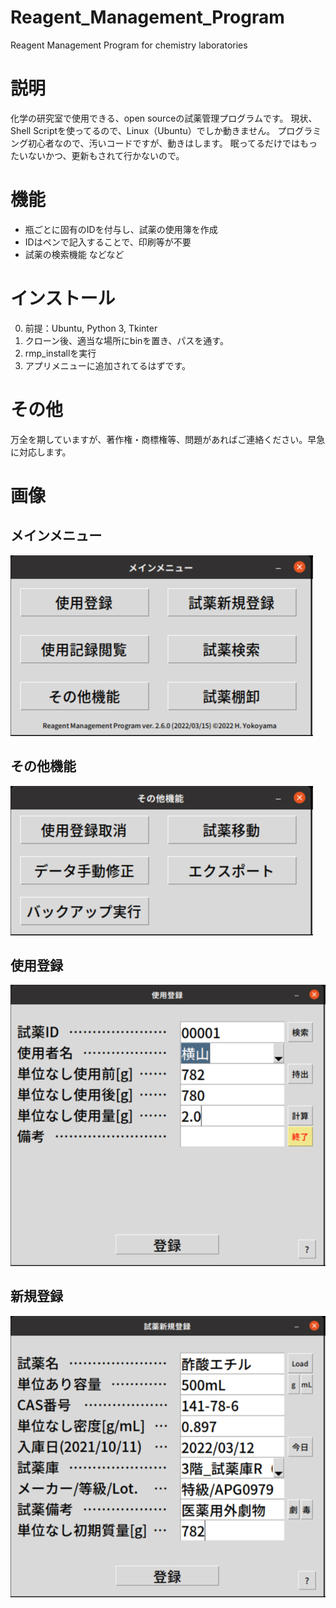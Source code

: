 # Reagent_Management_Program
Reagent Management Program for chemistry laboratories

# 説明
化学の研究室で使用できる、open sourceの試薬管理プログラムです。
現状、Shell Scriptを使ってるので、Linux（Ubuntu）でしか動きません。
プログラミング初心者なので、汚いコードですが、動きはします。
眠ってるだけではもったいないかつ、更新もされて行かないので。

# 機能
- 瓶ごとに固有のIDを付与し、試薬の使用簿を作成
- IDはペンで記入することで、印刷等が不要
- 試薬の検索機能
などなど

# インストール
0. 前提：Ubuntu, Python 3, Tkinter
1. クローン後、適当な場所にbinを置き、パスを通す。
2. rmp_installを実行
3. アプリメニューに追加されてるはずです。

# その他
万全を期していますが、著作権・商標権等、問題があればご連絡ください。早急に対応します。

# 画像
## メインメニュー
![image](https://github.com/HiroYokoyama/Reagent_Management_Program/blob/main/img/1.png)

## その他機能
![image](https://github.com/HiroYokoyama/Reagent_Management_Program/blob/main/img/2.png)

## 使用登録
![image](https://github.com/HiroYokoyama/Reagent_Management_Program/blob/main/img/3.png)

## 新規登録
![image](https://github.com/HiroYokoyama/Reagent_Management_Program/blob/main/img/4.png)

